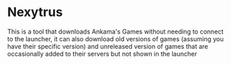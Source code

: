 # Nexytrus
This is a tool that downloads Ankama's Games without needing to connect to the launcher, it can also download old versions of games (assuming you have their specific version) and unreleased version of games that are occasionally added to their servers but not shown in the launcher
